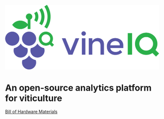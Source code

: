 <a href="https://blog.vineiq.io"><img src="vineiq-logo.png" width='500'></a>
# An open-source analytics platform for viticulture

[Bill of Hardware Materials](BOM.md)